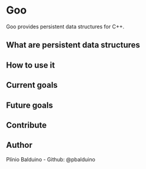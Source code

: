 # Goo

Goo provides persistent data structures for C++.

## What are persistent data structures

## How to use it

## Current goals

## Future goals

## Contribute

## Author
Plínio Balduino - Github: @pbalduino

